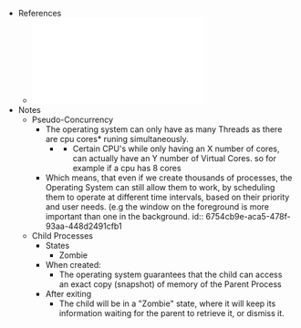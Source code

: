 - References
	- ![Programacao com Processos e Tarefas 2024-25.pdf](../assets/Programacao_com_Processos_e_Tarefas_2024-25_1733609965851_0.pdf)
- Notes
	- Pseudo-Concurrency
		- The operating system can only have as many Threads as there are cpu cores* runing simultaneously.
			- * Certain CPU's while only having an X number of cores, can actually have an Y number of Virtual Cores. so for example if a cpu has 8 cores
		- Which means, that even if we create thousands of processes, the Operating System can still allow them to work, by scheduling them to operate at different time intervals, based on their priority and user needs. (e.g the window on the foreground is more important than one in the background.
		  id:: 6754cb9e-aca5-478f-93aa-448d2491cfb1
	- Child Processes
		- States
			- Zombie
		- When created:
			- The operating system guarantees that the child can access an exact copy (snapshot) of memory of the Parent Process
		- After exiting
			- The child will be in a "Zombie" state, where it will keep its information waiting for the parent to retrieve it, or dismiss it.